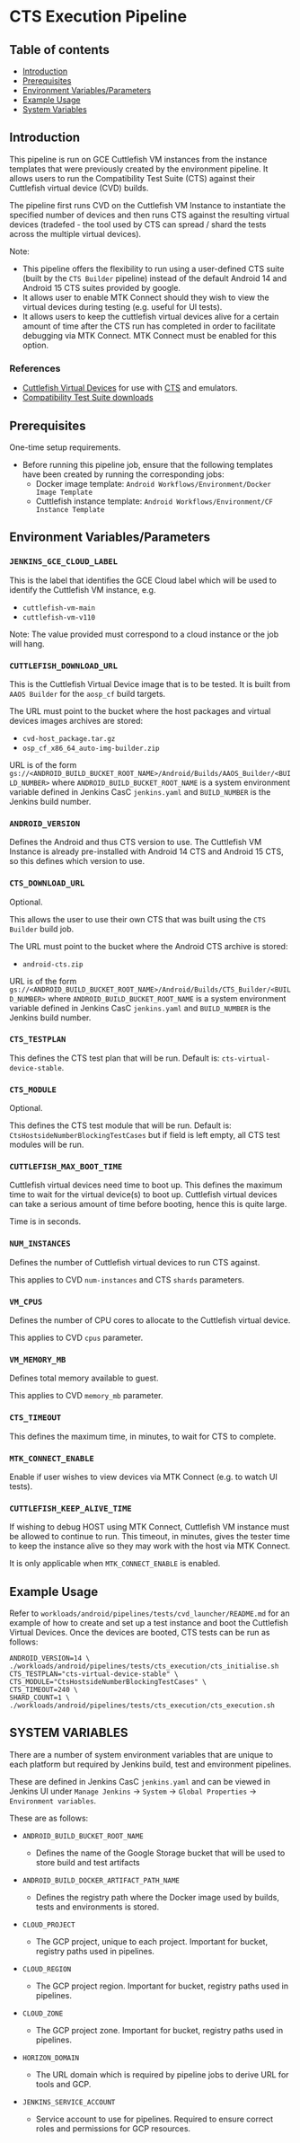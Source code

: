 # CTS Execution Pipeline

## Table of contents
- [Introduction](#introduction)
- [Prerequisites](#prerequisites)
- [Environment Variables/Parameters](#environment-variables)
- [Example Usage](#examples)
- [System Variables](#system-variables)

## Introduction <a name="introduction"></a>

This pipeline is run on GCE Cuttlefish VM instances from the instance templates that were previously created by the environment pipeline. It allows users to run the Compatibility Test Suite (CTS) against their Cuttlefish virtual device (CVD) builds.

The pipeline first runs CVD on the Cuttlefish VM Instance to instantiate the specified number of devices and then runs CTS against the resulting virtual devices (tradefed - the tool used by CTS can spread / shard the tests across the multiple virtual devices).

Note:

- This pipeline offers the flexibility to run using a user-defined CTS suite (built by the `CTS Builder` pipeline) instead of the default Android 14 and Android 15 CTS suites provided by google.
- It allows user to enable MTK Connect should they wish to view the virtual devices during testing (e.g. useful for UI tests).
- It allows users to keep the cuttlefish virtual devices alive for a certain amount of time after the CTS run has completed in order to facilitate debugging via MTK Connect. MTK Connect must be enabled for this option.

### References <a name="references"></a>

- [Cuttlefish Virtual Devices](https://source.android.com/docs/devices/cuttlefish) for use with [CTS](https://source.android.com/docs/compatibility/cts) and emulators.
- [Compatibility Test Suite downloads](https://source.android.com/docs/compatibility/cts/downloads)

## Prerequisites<a name="prerequisites"></a>

One-time setup requirements.

- Before running this pipeline job, ensure that the following templates have been created by running the corresponding jobs:
  - Docker image template: `Android Workflows/Environment/Docker Image Template`
  - Cuttlefish instance template: `Android Workflows/Environment/CF Instance Template`

## Environment Variables/Parameters <a name="environment-variables"></a>

### `JENKINS_GCE_CLOUD_LABEL`

This is the label that identifies the GCE Cloud label which will be used to identify the Cuttlefish VM instance, e.g.

- `cuttlefish-vm-main`
- `cuttlefish-vm-v110`

Note: The value provided must correspond to a cloud instance or the job will hang.

### `CUTTLEFISH_DOWNLOAD_URL`

This is the Cuttlefish Virtual Device image that is to be tested. It is built from `AAOS Builder` for the `aosp_cf` build targets.

The URL must point to the bucket where the host packages and virtual devices images archives are stored:

- `cvd-host_package.tar.gz`
- `osp_cf_x86_64_auto-img-builder.zip`

URL is of the form `gs://<ANDROID_BUILD_BUCKET_ROOT_NAME>/Android/Builds/AAOS_Builder/<BUILD_NUMBER>` where `ANDROID_BUILD_BUCKET_ROOT_NAME` is a system environment variable defined in Jenkins CasC `jenkins.yaml` and `BUILD_NUMBER` is the Jenkins build number.

### `ANDROID_VERSION`

Defines the Android and thus CTS version to use. The Cuttlefish VM Instance is already pre-installed with Android 14 CTS and Android 15 CTS, so this defines which version to use.

### `CTS_DOWNLOAD_URL`

Optional.

This allows the user to use their own CTS that was built using the `CTS Builder` build job.

The URL must point to the bucket where the Android CTS archive is stored:

- `android-cts.zip`

URL is of the form `gs://<ANDROID_BUILD_BUCKET_ROOT_NAME>/Android/Builds/CTS_Builder/<BUILD_NUMBER>` where `ANDROID_BUILD_BUCKET_ROOT_NAME` is a system environment variable defined in Jenkins CasC `jenkins.yaml` and `BUILD_NUMBER` is the Jenkins build number.

### `CTS_TESTPLAN`

This defines the CTS test plan that will be run. Default is: `cts-virtual-device-stable`.

### `CTS_MODULE`

Optional.

This defines the CTS test module that will be run. Default is: `CtsHostsideNumberBlockingTestCases` but if field is left
empty, all CTS test modules will be run.

### `CUTTLEFISH_MAX_BOOT_TIME`

Cuttlefish virtual devices need time to boot up. This defines the maximum time to wait for the virtual device(s) to boot up. Cuttlefish virtual devices can take a serious amount of time before booting, hence this is quite large.

Time is in seconds.

### `NUM_INSTANCES`

Defines the number of Cuttlefish virtual devices to run CTS against.

This applies to CVD `num-instances` and CTS `shards` parameters.

### `VM_CPUS`

Defines the number of CPU cores to allocate to the Cuttlefish virtual device.

This applies to CVD `cpus` parameter.

### `VM_MEMORY_MB`

Defines total memory available to guest.

This applies to CVD `memory_mb` parameter.

### `CTS_TIMEOUT`

This defines the maximum time, in minutes, to wait for CTS to complete.

### `MTK_CONNECT_ENABLE`

Enable if user wishes to view devices via MTK Connect (e.g. to watch UI tests).

### `CUTTLEFISH_KEEP_ALIVE_TIME`

If wishing to debug HOST using MTK Connect, Cuttlefish VM instance must be allowed to continue to run. This timeout, in
minutes, gives the tester time to keep the instance alive so they may work with the host via MTK Connect.

It is only applicable when `MTK_CONNECT_ENABLE` is enabled.

## Example Usage <a name="examples"></a>

Refer to `workloads/android/pipelines/tests/cvd_launcher/README.md` for an example of how to create and set up a test instance and boot the Cuttlefish Virtual Devices. Once the devices are booted, CTS tests can be run as follows:


```
ANDROID_VERSION=14 \
./workloads/android/pipelines/tests/cts_execution/cts_initialise.sh
CTS_TESTPLAN="cts-virtual-device-stable" \
CTS_MODULE="CtsHostsideNumberBlockingTestCases" \
CTS_TIMEOUT=240 \
SHARD_COUNT=1 \
./workloads/android/pipelines/tests/cts_execution/cts_execution.sh
```

## SYSTEM VARIABLES <a name="system-variables"></a>

There are a number of system environment variables that are unique to each platform but required by Jenkins build, test and environment pipelines.

These are defined in Jenkins CasC `jenkins.yaml` and can be viewed in Jenkins UI under `Manage Jenkins` -> `System` -> `Global Properties` -> `Environment variables`.

These are as follows:

-   `ANDROID_BUILD_BUCKET_ROOT_NAME`
     - Defines the name of the Google Storage bucket that will be used to store build and test artifacts

-   `ANDROID_BUILD_DOCKER_ARTIFACT_PATH_NAME`
    - Defines the registry path where the Docker image used by builds, tests and environments is stored.

-   `CLOUD_PROJECT`
    - The GCP project, unique to each project. Important for bucket, registry paths used in pipelines.

-   `CLOUD_REGION`
    - The GCP project region. Important for bucket, registry paths used in pipelines.

-   `CLOUD_ZONE`
    - The GCP project zone. Important for bucket, registry paths used in pipelines.

-   `HORIZON_DOMAIN`
    - The URL domain which is required by pipeline jobs to derive URL for tools and GCP.

-   `JENKINS_SERVICE_ACCOUNT`
    - Service account to use for pipelines. Required to ensure correct roles and permissions for GCP resources.
